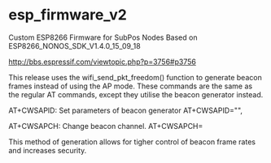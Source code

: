 # esp_firmware_v2

Custom ESP8266 Firmware for SubPos Nodes Based on ESP8266_NONOS_SDK_V1.4.0_15_09_18

http://bbs.espressif.com/viewtopic.php?p=3756#p3756

This release uses the wifi_send_pkt_freedom() function to generate beacon frames 
instead of using the AP mode. These commands are the same as the regular AT 
commands, except they utilise the beacon generator instead.

AT+CWSAPID:
Set parameters of beacon generator
AT+CWSAPID="<ssid>",<channel num>

AT+CWSAPCH: 
Change beacon channel.
AT+CWSAPCH=<channel num> 

This method of generation allows for tigher control of beacon frame rates and 
increases security.
